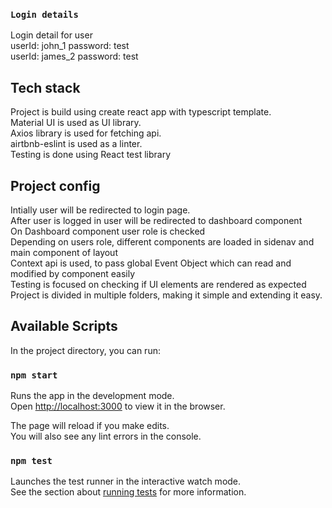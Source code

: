 ### `Login details`

Login detail for user<br/>
userId: john_1 password: test<br/>
userId: james_2  password: test<br/>

## Tech stack

Project is build using create react app with typescript template.<br/>
Material UI is used as UI library.<br/>
Axios library is used for fetching api.<br/>
airtbnb-eslint is used as a linter.<br/>
Testing is done using React test library <br/>

## Project config

Intially user will be redirected to login page.<br/>
After user is logged in user will be redirected to dashboard component<br/>
On Dashboard component user role is checked<br/>
Depending on users role, different components are loaded in sidenav and main component of layout<br/>
Context api is used, to pass global Event Object which can read and modified by component easily<br/>
Testing is focused on checking if UI elements are rendered as expected<br/>
Project is divided in multiple folders, making it simple and extending it easy.<br/>


## Available Scripts

In the project directory, you can run:

### `npm start`

Runs the app in the development mode.\
Open [http://localhost:3000](http://localhost:3000) to view it in the browser.

The page will reload if you make edits.\
You will also see any lint errors in the console.

### `npm test`

Launches the test runner in the interactive watch mode.\
See the section about [running tests](https://facebook.github.io/create-react-app/docs/running-tests) for more information.
